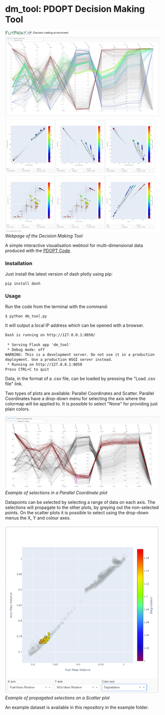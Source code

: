 # dm_tool: PDOPT Decision Making Tool

![dm_tool Webpage](https://github.com/spinjet/dm_tool/blob/main/assets/full_framework_viz.jpeg?raw=true)
*Webpage of the Decision Making Tool*

A simple interactive visualisation webtool for multi-dimensional data produced with the [PDOPT Code](https://github.com/spinjet/pdopt-code).

### Installation

Just install the latest version of dash plotly using pip:

```
pip install dash
```

### Usage

Run the code from the terminal with the command:

```
$ python dm_tool.py
```

It will output a local IP address which can be opened with a browser. 

```
Dash is running on http://127.0.0.1:8050/

 * Serving Flask app 'dm_tool'
 * Debug mode: off
WARNING: This is a development server. Do not use it in a production deployment. Use a production WSGI server instead.
 * Running on http://127.0.0.1:8050
Press CTRL+C to quit
```

Data, in the format of a .csv file, can be loaded by pressing the "Load .csv file" link.

Two types of plots are available: Parallel Coordinates and Scatter.
Parallel Coordinates have a drop-down menu for selecting the axis where the colormap will be applied to.
It is possible to select "None" for providing just plain colors. 

![Example of a Parallel Coordinate selection](https://github.com/spinjet/dm_tool/blob/main/assets/selection_example.png?raw=true)
*Example of selections in a Parallel Coordinate plot*

Datapoints can be selected by selecting a range of data on each axis. The selections will propagate to the other plots, by greying out the non-selected points.
On the scatter plots it is possible to select using the drop-down menus the X, Y and colour axes.

![Example of a propagated selection on a Scatter plot](https://raw.githubusercontent.com/spinjet/dm_tool/main/assets/propagated_selection_example.png)
*Example of propagated selections on a Scatter plot*


An example dataset is available in this repository in the example folder.
